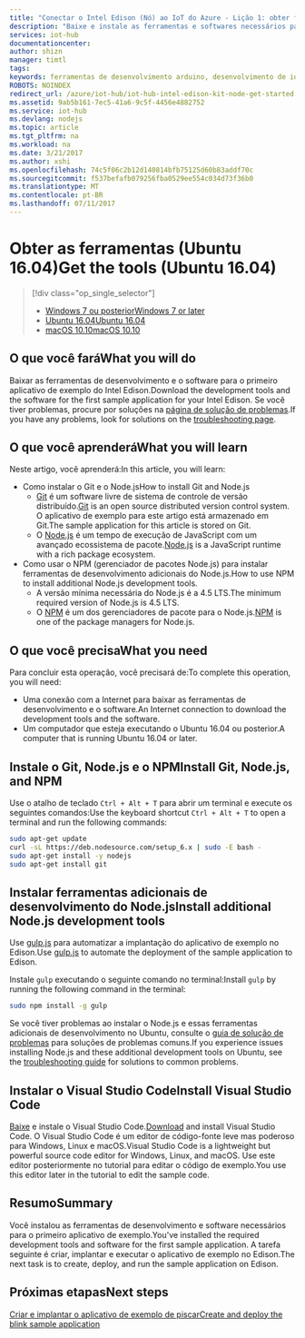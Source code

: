 ```yaml
---
title: "Conectar o Intel Edison (Nó) ao IoT do Azure - Lição 1: obter ferramentas (Ubuntu) | Microsoft Docs"
description: "Baixe e instale as ferramentas e softwares necessários para o primeiro aplicativo de exemplo do Edison no Ubuntu."
services: iot-hub
documentationcenter: 
author: shizn
manager: timtl
tags: 
keywords: ferramentas de desenvolvimento arduino, desenvolvimento de iot, software de iot, software de Internet das coisas, instalar o git no ubuntu, instalar node js no ubuntu
ROBOTS: NOINDEX
redirect_url: /azure/iot-hub/iot-hub-intel-edison-kit-node-get-started
ms.assetid: 9ab5b161-7ec5-41a6-9c5f-4456e4882752
ms.service: iot-hub
ms.devlang: nodejs
ms.topic: article
ms.tgt_pltfrm: na
ms.workload: na
ms.date: 3/21/2017
ms.author: xshi
ms.openlocfilehash: 74c5f06c2b12d140814bfb75125d60b83addf70c
ms.sourcegitcommit: f537befafb079256fba0529ee554c034d73f36b0
ms.translationtype: MT
ms.contentlocale: pt-BR
ms.lasthandoff: 07/11/2017
---
```

# <a name="get-the-tools-ubuntu-1604"></a><span data-ttu-id="f5871-104">Obter as ferramentas (Ubuntu 16.04)</span><span class="sxs-lookup"><span data-stu-id="f5871-104">Get the tools (Ubuntu 16.04)</span></span>

> [!div class="op_single_selector"]
> * <span data-ttu-id="f5871-105">[Windows 7 ou posterior][windows]</span><span class="sxs-lookup"><span data-stu-id="f5871-105">[Windows 7 or later][windows]</span></span>
> * <span data-ttu-id="f5871-106">[Ubuntu 16.04][ubuntu]</span><span class="sxs-lookup"><span data-stu-id="f5871-106">[Ubuntu 16.04][ubuntu]</span></span>
> * <span data-ttu-id="f5871-107">[macOS 10.10][macos]</span><span class="sxs-lookup"><span data-stu-id="f5871-107">[macOS 10.10][macos]</span></span>

## <a name="what-you-will-do"></a><span data-ttu-id="f5871-108">O que você fará</span><span class="sxs-lookup"><span data-stu-id="f5871-108">What you will do</span></span>
<span data-ttu-id="f5871-109">Baixar as ferramentas de desenvolvimento e o software para o primeiro aplicativo de exemplo do Intel Edison.</span><span class="sxs-lookup"><span data-stu-id="f5871-109">Download the development tools and the software for the first sample application for your Intel Edison.</span></span> <span data-ttu-id="f5871-110">Se você tiver problemas, procure por soluções na [página de solução de problemas][troubleshooting].</span><span class="sxs-lookup"><span data-stu-id="f5871-110">If you have any problems, look for solutions on the [troubleshooting page][troubleshooting].</span></span>

## <a name="what-you-will-learn"></a><span data-ttu-id="f5871-111">O que você aprenderá</span><span class="sxs-lookup"><span data-stu-id="f5871-111">What you will learn</span></span>
<span data-ttu-id="f5871-112">Neste artigo, você aprenderá:</span><span class="sxs-lookup"><span data-stu-id="f5871-112">In this article, you will learn:</span></span>

* <span data-ttu-id="f5871-113">Como instalar o Git e o Node.js</span><span class="sxs-lookup"><span data-stu-id="f5871-113">How to install Git and Node.js</span></span>
  * <span data-ttu-id="f5871-114">[Git](https://git-scm.com) é um software livre de sistema de controle de versão distribuído.</span><span class="sxs-lookup"><span data-stu-id="f5871-114">[Git](https://git-scm.com) is an open source distributed version control system.</span></span> <span data-ttu-id="f5871-115">O aplicativo de exemplo para este artigo está armazenado em Git.</span><span class="sxs-lookup"><span data-stu-id="f5871-115">The sample application for this article is stored on Git.</span></span>
  * <span data-ttu-id="f5871-116">O [Node.js](https://nodejs.org/en/) é um tempo de execução de JavaScript com um avançado ecossistema de pacote.</span><span class="sxs-lookup"><span data-stu-id="f5871-116">[Node.js](https://nodejs.org/en/) is a JavaScript runtime with a rich package ecosystem.</span></span>
* <span data-ttu-id="f5871-117">Como usar o NPM (gerenciador de pacotes Node.js) para instalar ferramentas de desenvolvimento adicionais do Node.js.</span><span class="sxs-lookup"><span data-stu-id="f5871-117">How to use NPM to install additional Node.js development tools.</span></span>
  * <span data-ttu-id="f5871-118">A versão mínima necessária do Node.js é a 4.5 LTS.</span><span class="sxs-lookup"><span data-stu-id="f5871-118">The minimum required version of Node.js is 4.5 LTS.</span></span>
  * <span data-ttu-id="f5871-119">O [NPM](https://www.npmjs.com) é um dos gerenciadores de pacote para o Node.js.</span><span class="sxs-lookup"><span data-stu-id="f5871-119">[NPM](https://www.npmjs.com) is one of the package managers for Node.js.</span></span>

## <a name="what-you-need"></a><span data-ttu-id="f5871-120">O que você precisa</span><span class="sxs-lookup"><span data-stu-id="f5871-120">What you need</span></span>
<span data-ttu-id="f5871-121">Para concluir esta operação, você precisará de:</span><span class="sxs-lookup"><span data-stu-id="f5871-121">To complete this operation, you will need:</span></span>
* <span data-ttu-id="f5871-122">Uma conexão com a Internet para baixar as ferramentas de desenvolvimento e o software.</span><span class="sxs-lookup"><span data-stu-id="f5871-122">An Internet connection to download the development tools and the software.</span></span>
* <span data-ttu-id="f5871-123">Um computador que esteja executando o Ubuntu 16.04 ou posterior.</span><span class="sxs-lookup"><span data-stu-id="f5871-123">A computer that is running Ubuntu 16.04 or later.</span></span>

## <a name="install-git-nodejs-and-npm"></a><span data-ttu-id="f5871-124">Instale o Git, Node.js e o NPM</span><span class="sxs-lookup"><span data-stu-id="f5871-124">Install Git, Node.js, and NPM</span></span>
<span data-ttu-id="f5871-125">Use o atalho de teclado `Ctrl + Alt + T` para abrir um terminal e execute os seguintes comandos:</span><span class="sxs-lookup"><span data-stu-id="f5871-125">Use the keyboard shortcut `Ctrl + Alt + T` to open a terminal and run the following commands:</span></span>

```bash
sudo apt-get update
curl -sL https://deb.nodesource.com/setup_6.x | sudo -E bash -
sudo apt-get install -y nodejs
sudo apt-get install git
```

## <a name="install-additional-nodejs-development-tools"></a><span data-ttu-id="f5871-126">Instalar ferramentas adicionais de desenvolvimento do Node.js</span><span class="sxs-lookup"><span data-stu-id="f5871-126">Install additional Node.js development tools</span></span>
<span data-ttu-id="f5871-127">Use [gulp.js](http://gulpjs.com) para automatizar a implantação do aplicativo de exemplo no Edison.</span><span class="sxs-lookup"><span data-stu-id="f5871-127">Use [gulp.js](http://gulpjs.com) to automate the deployment of the sample application to Edison.</span></span>

<span data-ttu-id="f5871-128">Instale `gulp` executando o seguinte comando no terminal:</span><span class="sxs-lookup"><span data-stu-id="f5871-128">Install `gulp` by running the following command in the terminal:</span></span>

```bash
sudo npm install -g gulp
```

<span data-ttu-id="f5871-129">Se você tiver problemas ao instalar o Node.js e essas ferramentas adicionais de desenvolvimento no Ubuntu, consulte o [guia de solução de problemas][troubleshooting] para soluções de problemas comuns.</span><span class="sxs-lookup"><span data-stu-id="f5871-129">If you experience issues installing Node.js and these additional development tools on Ubuntu, see the [troubleshooting guide][troubleshooting] for solutions to common problems.</span></span>

## <a name="install-visual-studio-code"></a><span data-ttu-id="f5871-130">Instalar o Visual Studio Code</span><span class="sxs-lookup"><span data-stu-id="f5871-130">Install Visual Studio Code</span></span>
<span data-ttu-id="f5871-131">[Baixe](https://code.visualstudio.com/docs/setup/linux) e instale o Visual Studio Code.</span><span class="sxs-lookup"><span data-stu-id="f5871-131">[Download](https://code.visualstudio.com/docs/setup/linux) and install Visual Studio Code.</span></span> <span data-ttu-id="f5871-132">O Visual Studio Code é um editor de código-fonte leve mas poderoso para Windows, Linux e macOS.</span><span class="sxs-lookup"><span data-stu-id="f5871-132">Visual Studio Code is a lightweight but powerful source code editor for Windows, Linux, and macOS.</span></span> <span data-ttu-id="f5871-133">Use este editor posteriormente no tutorial para editar o código de exemplo.</span><span class="sxs-lookup"><span data-stu-id="f5871-133">You use this editor later in the tutorial to edit the sample code.</span></span>

## <a name="summary"></a><span data-ttu-id="f5871-134">Resumo</span><span class="sxs-lookup"><span data-stu-id="f5871-134">Summary</span></span>
<span data-ttu-id="f5871-135">Você instalou as ferramentas de desenvolvimento e software necessários para o primeiro aplicativo de exemplo.</span><span class="sxs-lookup"><span data-stu-id="f5871-135">You've installed the required development tools and software for the first sample application.</span></span> <span data-ttu-id="f5871-136">A tarefa seguinte é criar, implantar e executar o aplicativo de exemplo no Edison.</span><span class="sxs-lookup"><span data-stu-id="f5871-136">The next task is to create, deploy, and run the sample application on Edison.</span></span>

## <a name="next-steps"></a><span data-ttu-id="f5871-137">Próximas etapas</span><span class="sxs-lookup"><span data-stu-id="f5871-137">Next steps</span></span>
<span data-ttu-id="f5871-138">[Criar e implantar o aplicativo de exemplo de piscar][create-and-deploy-the-blink-application]</span><span class="sxs-lookup"><span data-stu-id="f5871-138">[Create and deploy the blink sample application][create-and-deploy-the-blink-application]</span></span>
<!-- Images and links -->

[troubleshooting]: iot-hub-intel-edison-kit-node-troubleshooting.md
[create-and-deploy-the-blink-application]: iot-hub-intel-edison-kit-node-lesson1-deploy-blink-app.md
[windows]: iot-hub-intel-edison-kit-node-lesson1-get-the-tools-win32.md
[ubuntu]: iot-hub-intel-edison-kit-node-lesson1-get-the-tools-ubuntu.md
[macos]: iot-hub-intel-edison-kit-node-lesson1-get-the-tools-mac.md

